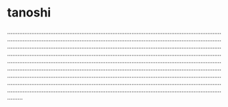 # tanoshi
.....................................................................................................................................................................................................................................................................................................................................................................................................................................................................................................................................................................................................................................................................................................................................................................................................................................................................................................................................................................................................................................................................................................................................................................